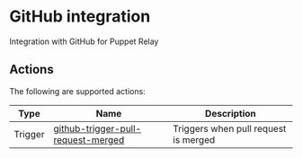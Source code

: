 # GitHub integration

Integration with GitHub for Puppet Relay

## Actions

The following are supported actions:

| Type | Name | Description |
|------|-------------|-----| 
| Trigger | [github-trigger-pull-request-merged](/triggers/github-trigger-pull-request-merged) | Triggers when pull request is merged |
